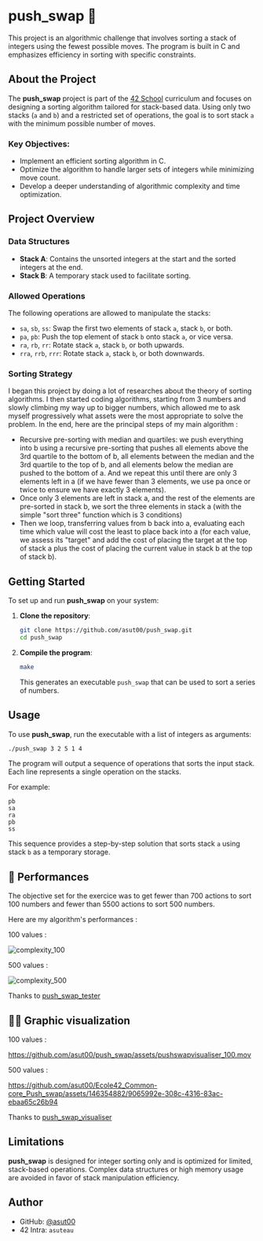 # push_swap 🎯

This project is an algorithmic challenge that involves sorting a stack of integers using the fewest possible moves. The program is built in C and emphasizes efficiency in sorting with specific constraints.

## About the Project

The **push_swap** project is part of the [42 School](https://42.fr/) curriculum and focuses on designing a sorting algorithm tailored for stack-based data. Using only two stacks (`a` and `b`) and a restricted set of operations, the goal is to sort stack `a` with the minimum possible number of moves.

### Key Objectives:

- Implement an efficient sorting algorithm in C.
- Optimize the algorithm to handle larger sets of integers while minimizing move count.
- Develop a deeper understanding of algorithmic complexity and time optimization.

## Project Overview

### Data Structures

- **Stack A**: Contains the unsorted integers at the start and the sorted integers at the end.
- **Stack B**: A temporary stack used to facilitate sorting.

### Allowed Operations

The following operations are allowed to manipulate the stacks:

- `sa`, `sb`, `ss`: Swap the first two elements of stack `a`, stack `b`, or both.
- `pa`, `pb`: Push the top element of stack `b` onto stack `a`, or vice versa.
- `ra`, `rb`, `rr`: Rotate stack `a`, stack `b`, or both upwards.
- `rra`, `rrb`, `rrr`: Rotate stack `a`, stack `b`, or both downwards.

### Sorting Strategy

I began this project by doing a lot of researches about the theory of sorting algorithms. 
I then started coding algorithms, starting from 3 numbers and slowly climbing my way up to bigger numbers, which allowed me to ask myself progressively what assets were the most appropriate to solve the problem. In the end, here are the principal steps of my main algorithm :
- Recursive pre-sorting with median and quartiles: we push everything into b using a recursive pre-sorting that pushes all elements above the 3rd quartile to the bottom of b, all elements between the median and the 3rd quartile to the top of b, and all elements below the median are pushed to the bottom of a. And we repeat this until there are only 3 elements left in a (if we have fewer than 3 elements, we use pa once or twice to ensure we have exactly 3 elements).
- Once only 3 elements are left in stack a, and the rest of the elements are pre-sorted in stack b, we sort the three elements in stack a (with the simple "sort three" function which is 3 conditions)
- Then we loop, transferring values from b back into a, evaluating each time which value will cost the least to place back into a (for each value, we assess its "target" and add the cost of placing the target at the top of stack a plus the cost of placing the current value in stack b at the top of stack b).

## Getting Started

To set up and run **push_swap** on your system:

1. **Clone the repository**:
   ```bash
   git clone https://github.com/asut00/push_swap.git
   cd push_swap
   ```

2. **Compile the program**:
   ```bash
   make
   ```
   This generates an executable `push_swap` that can be used to sort a series of numbers.

## Usage

To use **push_swap**, run the executable with a list of integers as arguments:

```bash
./push_swap 3 2 5 1 4
```

The program will output a sequence of operations that sorts the input stack. Each line represents a single operation on the stacks.

For example:

```plaintext
pb
sa
ra
pb
ss
```

This sequence provides a step-by-step solution that sorts stack `a` using stack `b` as a temporary storage.

## 🏃 Performances

The objective set for the exercice was to get fewer than 700 actions to sort 100 numbers and fewer than 5500 actions to sort 500 numbers.

Here are my algorithm's performances :

100 values :

![complexity_100](https://github.com/asut00/Ecole42_Common-core_Push_swap/assets/146354882/4cc72932-7845-47fe-9f95-9b654f213daf)

500 values : 

![complexity_500](https://github.com/asut00/Ecole42_Common-core_Push_swap/assets/146354882/79ee79b4-d725-442c-bd08-1119e4289b65)


Thanks to [push_swap_tester](https://github.com/SimonCROS/push_swap_tester)

## 🧑‍🎨 Graphic visualization 

100 values :

https://github.com/asut00/push_swap/assets/pushswapvisualiser_100.mov


500 values : 


https://github.com/asut00/Ecole42_Common-core_Push_swap/assets/146354882/9065992e-308c-4316-83ac-ebaa65c26b94


Thanks to [push_swap_visualiser](https://github.com/Niimphu/push_swap_visualiser)

## Limitations

**push_swap** is designed for integer sorting only and is optimized for limited, stack-based operations. Complex data structures or high memory usage are avoided in favor of stack manipulation efficiency.

## Author

- GitHub: [@asut00](https://github.com/asut00)  
- 42 Intra: `asuteau`
